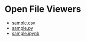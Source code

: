 # Open File Viewers

- [sample.csv](http://127.0.0.1:9081/view?file_type=CSV&viewer_key=simcore/services/dynamic/raw-graphs&viewer_version=2.11.1&file_size=1&download_link=https://raw.githubusercontent.com/pcrespov/osparc-sample-studies/master/files%20samples/sample.csv)
- [sample.py](http://127.0.0.1:9081/view?file_type=IPYNB&viewer_key=simcore/services/dynamic/jupyter-octave-python-math&viewer_version=1.6.9&file_size=1&download_link=https://raw.githubusercontent.com/pcrespov/osparc-sample-studies/master/files%20samples/sample.py)
- [sample.ipynb](http://127.0.0.1:9081/view?file_type=IPYNB&viewer_key=simcore/services/dynamic/jupyter-octave-python-math&viewer_version=1.6.9&file_size=1&download_link=https://raw.githubusercontent.com/pcrespov/osparc-sample-studies/master/files%20samples/sample.ipynb)